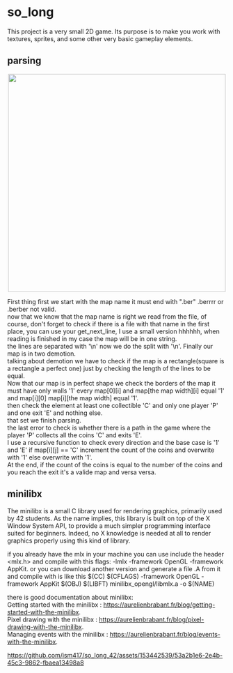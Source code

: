# so_long

This project is a very small 2D game.
Its purpose is to make you work with textures, sprites,
and some other very basic gameplay elements.

## parsing

<p align="center">
<img src="https://media.giphy.com/media/mTSyzp4bHx86C5peai/giphy.gif" style="width:500px">
</p>

First thing first we start with the map name it must end with ".ber" .berrrr or .berber not valid.\
now that we know that the map name is right we read from the file, of course, don't forget to check if there is a file with that name in the first place, you can use your get_next_line, I use a small version hhhhhh, when reading is finished in my case the map will be in one string.\
the lines are separated with '\n' now we do the split with '\n'. Finally our map is in two demotion.\
talking about demotion we have to check if the map is a rectangle(square is a rectangle a perfect one) just by checking the length of the lines to be equal.\
Now that our map is in perfect shape we check the borders of the map it must have only walls '1' every map[0][i] and map[the map width][i] equal '1' and map[i][0] map[i][the map width] equal '1'.\
then check the element at least one collectible 'C' and only one player 'P' and one exit 'E' and nothing else.\
that set we finish parsing.\
the last error to check is whether there is a path in the game where the player 'P' collects all the coins 'C' and exits 'E'.\
I use a recursive function to check every direction and the base case is '1' and 'E' if map[i][j] == 'C' increment the count of the coins and overwrite with '1' else overwrite with '1'.\
At the end, if the count of the coins is equal to the number of the coins and you reach the exit it's a valide map and versa versa.

## minilibx

The minilibx is a small C library used for rendering graphics, primarily used by 42 students. As the name implies, this library is built on top of the X Window System API, to provide a much simpler programming interface suited for beginners. Indeed, no X knowledge is needed at all to render graphics properly using this kind of library.

if you already have the mlx in your machine you can use include the header <mlx.h> and compile with this flags: -lmlx -framework OpenGL -framework AppKit.
or you can download another version and generate a file .A from it and compile with is like this 
$(CC) $(CFLAGS) -framework OpenGL -framework AppKit $(OBJ) $(LIBFT) minilibx_opengl/libmlx.a -o $(NAME)

there is good documentation about minilibx:\
Getting started with the minilibx : https://aurelienbrabant.fr/blog/getting-started-with-the-minilibx. \
Pixel drawing with the minilibx : https://aurelienbrabant.fr/blog/pixel-drawing-with-the-minilibx. \
Managing events with the minilibx : https://aurelienbrabant.fr/blog/events-with-the-minilibx. 


https://github.com/ism417/so_long_42/assets/153442539/53a2b1e6-2e4b-45c3-9862-fbaea13498a8

